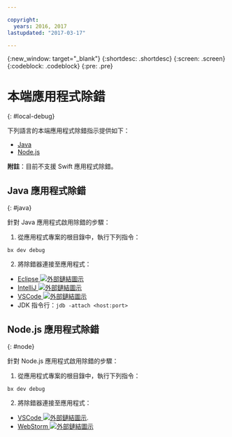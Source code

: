 ```yaml
---

copyright:
  years: 2016, 2017
lastupdated: "2017-03-17"

---
```

{:new_window: target="_blank"}
{:shortdesc: .shortdesc}
{:screen: .screen}
{:codeblock: .codeblock}
{:pre: .pre}

# 本端應用程式除錯
{: #local-debug}

下列語言的本端應用程式除錯指示提供如下： 

* [Java](#java) 
* [Node.js](#node)

**附註**：目前不支援 Swift 應用程式除錯。

## Java 應用程式除錯
{: #java}

針對 Java 應用程式啟用除錯的步驟：

1. 從應用程式專案的根目錄中，執行下列指令：

 `bx dev debug`

2. 將除錯器連接至應用程式：

 * [Eclipse ![外部鏈結圖示](../icons/launch-glyph.svg "外部鏈結圖示")](http://help.eclipse.org/neon/index.jsp?topic=%2Forg.eclipse.jdt.doc.user%2Ftasks%2Ftask-remotejava_launch_config.htm)
 * [IntelliJ ![外部鏈結圖示](../icons/launch-glyph.svg "外部鏈結圖示")](https://www.jetbrains.com/help/idea/2016.3/run-debug-configuration-remote.html)
 * [VSCode ![外部鏈結圖示](../icons/launch-glyph.svg "外部鏈結圖示")](https://marketplace.visualstudio.com/items?itemName=donjayamanne.javadebugge)
 * JDK 指令行：`jdb -attach <host:port>`

## Node.js 應用程式除錯
 
{: #node}

針對 Node.js 應用程式啟用除錯的步驟：

1. 從應用程式專案的根目錄中，執行下列指令：

 `bx dev debug`

2. 將除錯器連接至應用程式：
 * [VSCode ![外部鏈結圖示](../icons/launch-glyph.svg "外部鏈結圖示")](https://blog.docker.com/2016/07/live-debugging-docker/).
 * [WebStorm ![外部鏈結圖示](../icons/launch-glyph.svg "外部鏈結圖示")](https://blog.alexseifert.com/2016/10/25/debugging-node-js-in-a-docker-container-with-webstorm/)


<!-- 
## Swift application debugging - content from mike tunnicliffe
{: #swift}

Steps to enable debug for a Swift application:  

1. On the App server (or system where the Swift application will execute), you should start the 'lldb server':
 - `lldb-server platform --><!--listen <port number>`
2. On the App server, build the Kitura-based server application using the debug configuration: 
 - `swift build debug`
3. On the App server, start the Kitura-based server application:
 - `./build/debug/Kitura-Starter`
4. On the client system (also known as the host system), start the 'lldb client':
 - `lldb`
5. Configure lldb client to connect to lldb-server:
 - `(lldb) platform select remote-linux`
 - `(lldb) platform connect connect://<ip address server>:<port number server>`
6. Execute commands to debug remote program:
 - `(lldb) process attach --><!--pid 3626`
--> 



